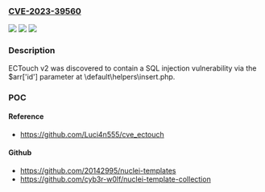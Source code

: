 ### [CVE-2023-39560](https://cve.mitre.org/cgi-bin/cvename.cgi?name=CVE-2023-39560)
![](https://img.shields.io/static/v1?label=Product&message=n%2Fa&color=blue)
![](https://img.shields.io/static/v1?label=Version&message=n%2Fa&color=blue)
![](https://img.shields.io/static/v1?label=Vulnerability&message=n%2Fa&color=brighgreen)

### Description

ECTouch v2 was discovered to contain a SQL injection vulnerability via the $arr['id'] parameter at \default\helpers\insert.php.

### POC

#### Reference
- https://github.com/Luci4n555/cve_ectouch

#### Github
- https://github.com/20142995/nuclei-templates
- https://github.com/cyb3r-w0lf/nuclei-template-collection

